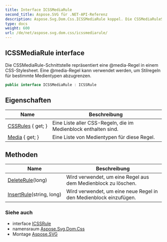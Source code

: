 ```yaml
---
title: Interface ICSSMediaRule
second_title: Aspose.SVG für .NET-API-Referenz
description: Aspose.Svg.Dom.Css.ICSSMediaRule koppel. Die CSSMediaRuleSchnittstelle repräsentiert eine mediaRegel in einem CSSStylesheet. Eine mediaRegel kann verwendet werden um Stilregeln für bestimmte Medientypen abzugrenzen.
type: docs
weight: 600
url: /de/net/aspose.svg.dom.css/icssmediarule/
---
```

## ICSSMediaRule interface

Die CSSMediaRule-Schnittstelle repräsentiert eine @media-Regel in einem CSS-Stylesheet. Eine @media-Regel kann verwendet werden, um Stilregeln für bestimmte Medientypen abzugrenzen.

```csharp
public interface ICSSMediaRule : ICSSRule
```

## Eigenschaften

| Name | Beschreibung |
| --- | --- |
| [CSSRules](../../aspose.svg.dom.css/icssmediarule/cssrules/) { get; } | Eine Liste aller CSS-Regeln, die im Medienblock enthalten sind. |
| [Media](../../aspose.svg.dom.css/icssmediarule/media/) { get; } | Eine Liste von Medientypen für diese Regel. |

## Methoden

| Name | Beschreibung |
| --- | --- |
| [DeleteRule](../../aspose.svg.dom.css/icssmediarule/deleterule/)(long) | Wird verwendet, um eine Regel aus dem Medienblock zu löschen. |
| [InsertRule](../../aspose.svg.dom.css/icssmediarule/insertrule/)(string, long) | Wird verwendet, um eine neue Regel in den Medienblock einzufügen. |

### Siehe auch

* interface [ICSSRule](../icssrule/)
* namensraum [Aspose.Svg.Dom.Css](../../aspose.svg.dom.css/)
* Montage [Aspose.SVG](../../)


